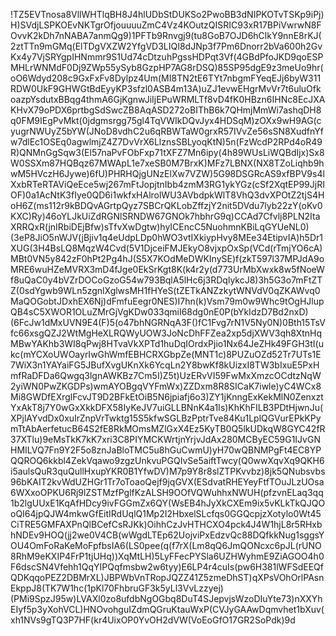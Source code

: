 !TZ5EVTnosa8VllWHTlqBH8J4hlUDbStDUKSo2PwoBB3dNIPKOTvTSKp9iPj)H)SVdjLSPKOEvNKTgrOfjouuuuZmC4Vz4KOutzQISRIC93xR17BPiVwrwN8FOvvK2kDh7nNABA7anmQg9)1PFTb9Rnvgj9(tu8GoB7OJD6hClkY9nnE8rKJ(2ztTTn9mGMq(ElTDgVXZW2YfgVD3LIQI8dJNp3f7Pm6Dnorr2bVa600h2GvKx4y7VjSRYgpIHNmmr9S1Ud74cDtzuhPgssHDPqt3Vf(4GBdPfoJKD9qoESPMHLrWNMdF0Dj9ZWp55ySyb8GzpHP7AG8rDSQ)85SP95dgE9z3meUo9hr(oO6Wdyd208c9GxFxFv8Dylpz4Um(MI8TN2tE6TYt7nbgmFYeqEJj6byW311RDW0UkF9GHWGtBdEyyKP3sfzl0ASB4m13A)uZJ1evwEHgrMvVr7t6uluOfkoazpYsdutxBBqg4thmA6GjKgnwJiIjEPuWRMLTf8vD4fK0HBzn6IHNc8EcJXAKHvX79oPDX6prtbgSdSwcZB8AqASD272oBIThB6k7QHmjMmWi7ashqDH8q0FM9IEgPvMkt(0jdgmsrgg75gl4TqVWIkDQvJyx4HDSqM)zOXx9wH9AG(cyugrNWUyZ5bYW(JNoD8vdhC2u6qRBWTaW0grxR57IVvZe56sSN8XudfnYfw7dlEc1OSEq0agwlmjZ4Z7DvVrX6LlznsSBLyoqKtN)5n(FzWcdP2RPd4oR49R)QNMnGgSqw3(El57naPvFObFxp71tXFZ7Mn6ipy(4h89WUsLiWQBdIjx)Sx8W0SSXm87HQBqz67MWApL1e7xeSB0M7BrxK)MFz7LBNX(NX8TZoLiqhb9hwM5HVczH6Jywe)6fU)PHRHQjgUNzElXw7VZW)5G98DSGRcAS9xfBPV9s4lXxbRTeRTAViQeEce5wj267mFtJopjtnIbb4zmM3RG1ykYGz(cSf2XqtEP99JjRIOF)0a1AcNtK3fIye0QD6i1wkfxHAlrolWU3AVbdpkWlT8VhQ3dvXPOtZ2tjS4HoH6Z(ms112r9kBDQvAGrtpQyz7SBCrQKLobZffzjY2nit5DVdu7lyb22zY(oKv0KXC)Ry)46oYLJkUiZdRGNlSRNDW67GNOk7hbhrG9q)CCAd7Cfvlj8PLN2ItaXRRQxR(jnIRbiDEjBfw)sTfvXwDgtw)hyICEncC5NuohmnKBiLqGYUeNL0)(3eP8JiO5nWJV(jBjiv1q4eUdpLDp0hWO3vtIXkiypHvy8MEe34EtipvIA)h5Dr1XUG(3H4BsLQ8MqzW4Cvd(5V1DjceiFMJEkyO8vjxpOxSp(VCd(rTmjYO6cA)MBt0VN5y842zF0hPt2Pg4hJ(S5X7KOdMeDWKInySE)f(zkT597l37MPJdA9oMRE6wuHZeMVRX3mD4fJge0EkSrKgt8K(k4r2y(d773UrMbXwxk8w5fNoeWf8uQaC0y4bVZrDOCoGzoG54w793BqlA5lHc6j3RDqlykcJ8)3h5G3o7mFtZTZ(0sdYgwb9WLn5zgnlXglwsMH1fHYeS(tZETkANZzkytWNVdV0qZKAWvq0MaQOGobtJDxhEX6Nj)dFmfuEegr0NES)I7hn(k)Vsm79m0w9Whc9tOgHJlupQB4sC5XWOR1OLuZMrGjVgKDw033qmiI68dg0nE0P(bYkIdzD7Bd2nxD)(6FcJw1dMxUVN9E4(F)5(o47bhNGRNqA3F()fC1Fvg7rN1V5Ny0N)0Bth15TsVfc66xsgQZJ2WtMgHeXLRQWyUOW3JoNcDhFFZea2xp5djXWV3qh8XtnHqMBwYAKhb3WI8qPwj8HTvaVkXPTd1huDqIOrdxPjio1Nx64JeZHk49FGH3tI(ukc(mYCXoUWOayrIwGhWmfEBHCRXGbpZe(MNT1c)8PUZuOZd52Tr7UTs1E7WiX3n1YAYaiFG5JBufXvgUKnXk6YcqLn2Y8bwKf8kUizxI8TW3bIxuE5PxHmfRaDFDa6Qwgq3lgnAWKBz7Cm5I)Z5t)UzERvVI59FwMxXmzcOCdtzNqW2yiWN0PwZKGDPs)wmAYOBgqVYFmWx)ZZDxm8R8SICaK7iwle)yC4WCx8Mi8GWDfEXrglFcvJT9D2BFkEtOiB5N6jpiafj6o3)ZY1jKnngExKekMlN0ZenxztYxAkT8j7Y0wGxXkkDFX58IyKeJV7uiGLLBNnK4a1Is)KhKhFILB3PDtHjwnJu(XPjlAYvdDx0xuIrZnpVrTwktg15S5kfwSGLBzPptrTve84Ku1LplQGVurEPkKPymTtAbAerfetucB64S2fE8RkMOmsMZlGxX4Ez5KyTB0Q5lkUDkqW8GYC42fR37XTlu)9eMsTkK7kK7xri3C8PIYMCKWrtjnYrjvJdAx280MCByEC59G1IJvGNHMILVQ7Fn9Y2F5o8znJaBloTMC5u8hGuCwmU)yH70wQBNMPgFt4EC8YPQQROQ6kkbl4ZekVqawo9zgzUnkvuPGQIvSe5aiftTwcy(Q0wwXqvXq9QKH6i5aulsQuR3quQullHxupYKR0B1YfwDV)M7p9Y8r8slZTPKvvbz)8jk5QNubsvbs96bKAIT2kvWdUZHGr1Tr7oToaoQejf9jqGVX(ESdvatRHEYeyFtfTOuJLzUOsa6WXxoOPKU6Rj9lZSTMzfPglfKzALSH9OOfVQWuhhxNWUH(pfzvnELaq3qq1b2lgUUxE1KqAfHDcy9ivFGGmZx6QY(WsEB4hJyXkCXEm9ix5vKLkTkQJQOoQI64jpQJW4mkwGfEitIRdUqlQ1Mp2I2HbxelSLcfqs0GGQcpjzXotylo0Wt45CiTRE5GMFAXPnQlBCefCsRJKk)OihhCzJvHTHCXO4pck4J4W1hjL8r5RHxbhNDEv9HOQ(jj2we0V4CB(wWgdLTEp62UojviPxEdzvQc88DQfkkNug1sggsYOU4OmFoRaKeMoFpfbsIA6(LS0pee(q(f7rX(Lm8qQ6JmQONcxc6pJL(rUNO8RhM9eKXIP4FrP1tjUHq))XqMtLH)5LyFFecPYSla6UZHWyhmE9ZiAGOO4h0F6dscSN4Vfehh1QqYIPQqfmsbw2w6tyy)E6LP4r4cuIs(pw6H381lWFSdEEQfQDKqqoPEZ2DBMrXL)JBPWbVnTRopJQZZ41Z5zmeDhST)qXPsVOhOrlPAsnEkppJ8(TK7W1hc(1pKl70FhbruGF3k5yLl3VvLzzyej)(PMi9SpzJ95w)LVAXl0zo8ufdbNgOGbq8DuT4SJepvjsWzoDIuYte73)nXXYhEIyf5p3yXohVCL)HNOvohguIZdmQGruKtauWxP(CVJyGAAwDqmvhet1bXuv(xh1NVs9gTQ3P7HF(kr4UixOP0YvOH2dVW(VoEoGfO17GR2SoPdk)9d
